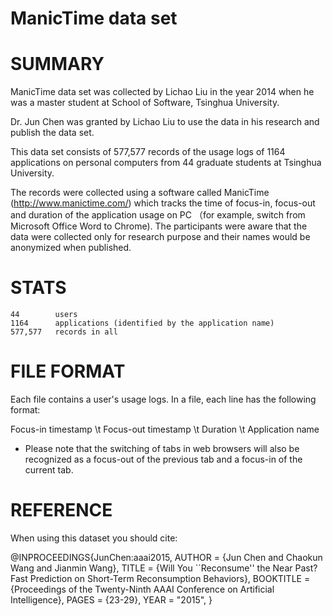 # ManicTime data set
SUMMARY 
=============================================

ManicTime data set was collected by Lichao Liu in the year 2014 when he was a master student 
at School of Software, Tsinghua University. 

Dr. Jun Chen was granted by Lichao Liu to use the data in his research and publish the data set.

This data set consists of 577,577 records of the usage logs of 1164 applications on personal computers from 44 graduate students at Tsinghua University.

The records were collected using a software called ManicTime (http://www.manictime.com/) which tracks the time of focus-in, focus-out and duration of the application usage on PC （for example, switch from Microsoft Office Word to Chrome). The participants were aware that the data were collected only for research purpose and their names would be anonymized when published.


STATS
=============================================

    44        users
    1164      applications (identified by the application name)
    577,577   records in all


FILE FORMAT
=============================================

Each file contains a user's usage logs.
In a file, each line has the following format:

Focus-in timestamp \t Focus-out timestamp \t Duration \t Application name

* Please note that the switching of tabs in web browsers will also be recognized as a focus-out of the previous tab and a focus-in of the current tab.
 

REFERENCE 
=============================================

When using this dataset you should cite:

@INPROCEEDINGS{JunChen:aaai2015,
  AUTHOR = {Jun Chen and Chaokun Wang and Jianmin Wang},
  TITLE = {Will You ``Reconsume'' the Near Past? Fast Prediction on Short-Term Reconsumption Behaviors},
  BOOKTITLE = {Proceedings of the Twenty-Ninth AAAI Conference on Artificial Intelligence},
  PAGES = {23-29},
  YEAR = "2015",
} 
